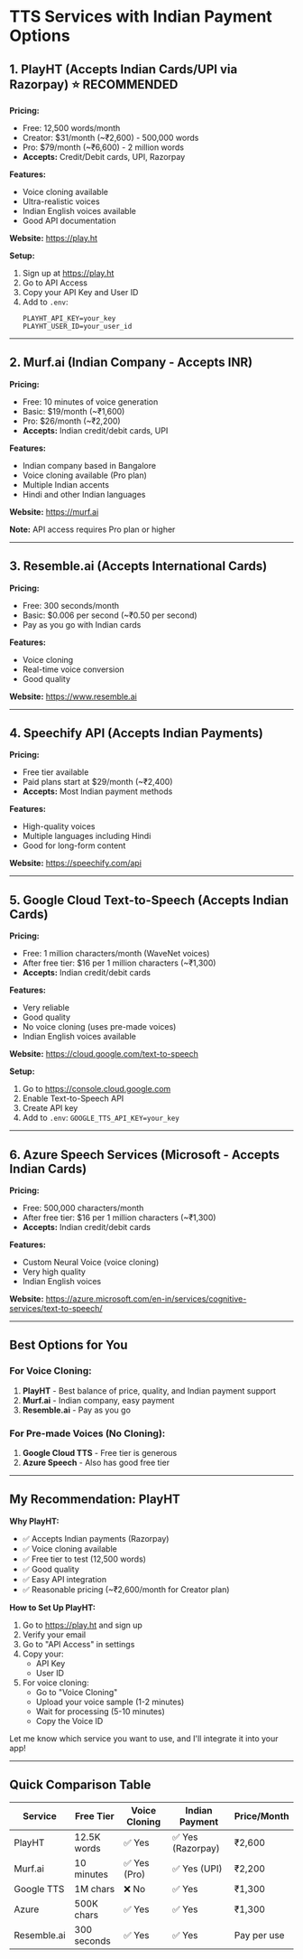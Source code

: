 # TTS Services with Indian Payment Options

## 1. PlayHT (Accepts Indian Cards/UPI via Razorpay) ⭐ RECOMMENDED

**Pricing:**
- Free: 12,500 words/month
- Creator: $31/month (~₹2,600) - 500,000 words
- Pro: $79/month (~₹6,600) - 2 million words
- **Accepts:** Credit/Debit cards, UPI, Razorpay

**Features:**
- Voice cloning available
- Ultra-realistic voices
- Indian English voices available
- Good API documentation

**Website:** https://play.ht

**Setup:**
1. Sign up at https://play.ht
2. Go to API Access
3. Copy your API Key and User ID
4. Add to `.env`:
   ```
   PLAYHT_API_KEY=your_key
   PLAYHT_USER_ID=your_user_id
   ```

---

## 2. Murf.ai (Indian Company - Accepts INR)

**Pricing:**
- Free: 10 minutes of voice generation
- Basic: $19/month (~₹1,600)
- Pro: $26/month (~₹2,200)
- **Accepts:** Indian credit/debit cards, UPI

**Features:**
- Indian company based in Bangalore
- Voice cloning available (Pro plan)
- Multiple Indian accents
- Hindi and other Indian languages

**Website:** https://murf.ai

**Note:** API access requires Pro plan or higher

---

## 3. Resemble.ai (Accepts International Cards)

**Pricing:**
- Free: 300 seconds/month
- Basic: $0.006 per second (~₹0.50 per second)
- Pay as you go with Indian cards

**Features:**
- Voice cloning
- Real-time voice conversion
- Good quality

**Website:** https://www.resemble.ai

---

## 4. Speechify API (Accepts Indian Payments)

**Pricing:**
- Free tier available
- Paid plans start at $29/month (~₹2,400)
- **Accepts:** Most Indian payment methods

**Features:**
- High-quality voices
- Multiple languages including Hindi
- Good for long-form content

**Website:** https://speechify.com/api

---

## 5. Google Cloud Text-to-Speech (Accepts Indian Cards)

**Pricing:**
- Free: 1 million characters/month (WaveNet voices)
- After free tier: $16 per 1 million characters (~₹1,300)
- **Accepts:** Indian credit/debit cards

**Features:**
- Very reliable
- Good quality
- No voice cloning (uses pre-made voices)
- Indian English voices available

**Website:** https://cloud.google.com/text-to-speech

**Setup:**
1. Go to https://console.cloud.google.com
2. Enable Text-to-Speech API
3. Create API key
4. Add to `.env`: `GOOGLE_TTS_API_KEY=your_key`

---

## 6. Azure Speech Services (Microsoft - Accepts Indian Cards)

**Pricing:**
- Free: 500,000 characters/month
- After free tier: $16 per 1 million characters (~₹1,300)
- **Accepts:** Indian credit/debit cards

**Features:**
- Custom Neural Voice (voice cloning)
- Very high quality
- Indian English voices

**Website:** https://azure.microsoft.com/en-in/services/cognitive-services/text-to-speech/

---

## Best Options for You

### For Voice Cloning:
1. **PlayHT** - Best balance of price, quality, and Indian payment support
2. **Murf.ai** - Indian company, easy payment
3. **Resemble.ai** - Pay as you go

### For Pre-made Voices (No Cloning):
1. **Google Cloud TTS** - Free tier is generous
2. **Azure Speech** - Also has good free tier

---

## My Recommendation: PlayHT

**Why PlayHT:**
- ✅ Accepts Indian payments (Razorpay)
- ✅ Voice cloning available
- ✅ Free tier to test (12,500 words)
- ✅ Good quality
- ✅ Easy API integration
- ✅ Reasonable pricing (~₹2,600/month for Creator plan)

**How to Set Up PlayHT:**

1. Go to https://play.ht and sign up
2. Verify your email
3. Go to "API Access" in settings
4. Copy your:
   - API Key
   - User ID
5. For voice cloning:
   - Go to "Voice Cloning"
   - Upload your voice sample (1-2 minutes)
   - Wait for processing (5-10 minutes)
   - Copy the Voice ID

Let me know which service you want to use, and I'll integrate it into your app!

---

## Quick Comparison Table

| Service | Free Tier | Voice Cloning | Indian Payment | Price/Month |
|---------|-----------|---------------|----------------|-------------|
| PlayHT | 12.5K words | ✅ Yes | ✅ Yes (Razorpay) | ₹2,600 |
| Murf.ai | 10 minutes | ✅ Yes (Pro) | ✅ Yes (UPI) | ₹2,200 |
| Google TTS | 1M chars | ❌ No | ✅ Yes | ₹1,300 |
| Azure | 500K chars | ✅ Yes | ✅ Yes | ₹1,300 |
| Resemble.ai | 300 seconds | ✅ Yes | ✅ Yes | Pay per use |
